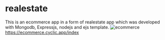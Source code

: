 # realestate
  This is an ecommerce app in a form of realestate app which was developed with Mongodb, Expressjs, nodejs and ejs template.
  ![ecommerce](https://user-images.githubusercontent.com/98017612/207861002-668ff238-0592-4fdd-93fc-bd22d9e5fe10.png)
  https://ecommerce.cyclic.app/index
